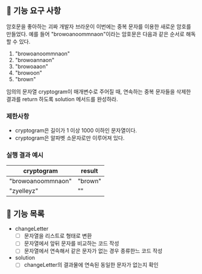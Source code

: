 ## 🚀 기능 요구 사항

암호문을 좋아하는 괴짜 개발자 브라운이 이번에는 중복 문자를 이용한 새로운 암호를 만들었다. 예를 들어 "browoanoommnaon"이라는 암호문은 다음과 같은 순서로 해독할 수 있다.

1. "browoanoommnaon"
2. "browoannaon"
3. "browoaaon"
4. "browoon"
5. "brown"

임의의 문자열 cryptogram이 매개변수로 주어질 때, 연속하는 중복 문자들을 삭제한 결과를 return 하도록 solution 메서드를 완성하라.

### 제한사항

- cryptogram은 길이가 1 이상 1000 이하인 문자열이다.
- cryptogram은 알파벳 소문자로만 이루어져 있다.

### 실행 결과 예시

| cryptogram | result |
| --- | --- |
| "browoanoommnaon" | "brown" |
| "zyelleyz" | "" |

## 🚀 기능 목록

- changeLetter
  - [ ] 문자열을 리스트로 형태로 변환
  - [ ] 문자열에서 앞뒤 문자를 비교하는 코드 작성
  - [ ] 문자열에서 연속해서 같은 문자가 없는 경우 종류한느 코드 작성
  
- solution
  - [ ] changeLetter의 결과물에 연속된 동일한 문자가 없는지 확인